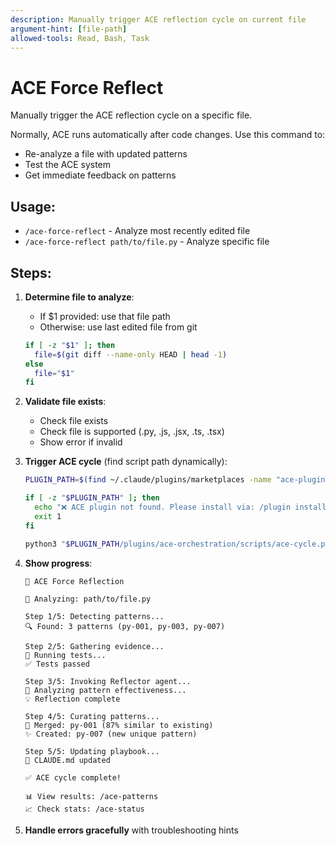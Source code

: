 ```yaml
---
description: Manually trigger ACE reflection cycle on current file
argument-hint: [file-path]
allowed-tools: Read, Bash, Task
---
```


# ACE Force Reflect

Manually trigger the ACE reflection cycle on a specific file.

Normally, ACE runs automatically after code changes. Use this command to:
- Re-analyze a file with updated patterns
- Test the ACE system
- Get immediate feedback on patterns

## Usage:
- `/ace-force-reflect` - Analyze most recently edited file
- `/ace-force-reflect path/to/file.py` - Analyze specific file

## Steps:

1. **Determine file to analyze**:
   - If $1 provided: use that file path
   - Otherwise: use last edited file from git
   ```bash
   if [ -z "$1" ]; then
     file=$(git diff --name-only HEAD | head -1)
   else
     file="$1"
   fi
   ```

2. **Validate file exists**:
   - Check file exists
   - Check file is supported (.py, .js, .jsx, .ts, .tsx)
   - Show error if invalid

3. **Trigger ACE cycle** (find script path dynamically):
   ```bash
   PLUGIN_PATH=$(find ~/.claude/plugins/marketplaces -name "ace-plugin-marketplace" -type d 2>/dev/null | head -1)

   if [ -z "$PLUGIN_PATH" ]; then
     echo "❌ ACE plugin not found. Please install via: /plugin install ace-orchestration@ace-plugin-marketplace"
     exit 1
   fi

   python3 "$PLUGIN_PATH/plugins/ace-orchestration/scripts/ace-cycle.py" "$file" --force
   ```

4. **Show progress**:
   ```
   🔄 ACE Force Reflection

   📄 Analyzing: path/to/file.py

   Step 1/5: Detecting patterns...
   🔍 Found: 3 patterns (py-001, py-003, py-007)

   Step 2/5: Gathering evidence...
   🧪 Running tests...
   ✅ Tests passed

   Step 3/5: Invoking Reflector agent...
   🤔 Analyzing pattern effectiveness...
   💡 Reflection complete

   Step 4/5: Curating patterns...
   🔀 Merged: py-001 (87% similar to existing)
   ✨ Created: py-007 (new unique pattern)

   Step 5/5: Updating playbook...
   📖 CLAUDE.md updated

   ✅ ACE cycle complete!

   📊 View results: /ace-patterns
   📈 Check stats: /ace-status
   ```

5. **Handle errors gracefully** with troubleshooting hints
